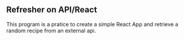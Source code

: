 ## Refresher on API/React

This program is a pratice to create a simple React App and retrieve a random recipe from an external api.
